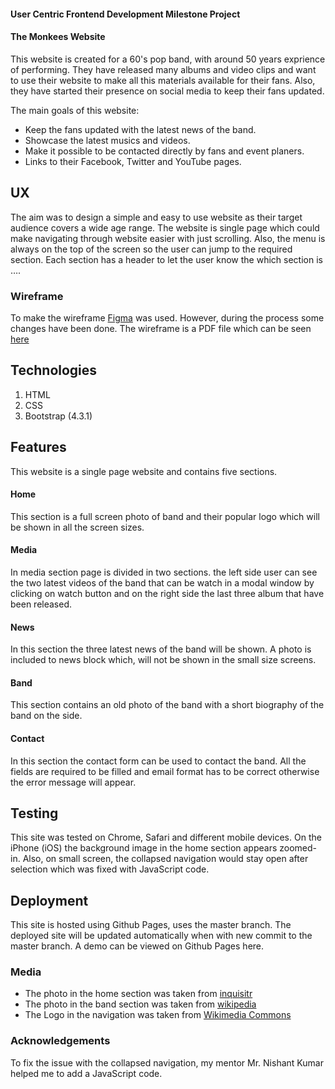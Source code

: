 #### User Centric Frontend Development Milestone Project
#### The Monkees Website

This website is created for a 60's pop band, with around 50 years exprience of performing. They have released many albums and video clips and want to use their website to make all this materials available for their fans.
Also, they have started their presence on social media to keep their fans updated.

The main goals of this website:
- Keep the fans updated with the latest news of the band.
- Showcase the latest musics and videos.
- Make it possible to be contacted directly by fans and event planers.
- Links to their Facebook, Twitter and YouTube pages.


## UX

The aim was to design a simple and easy to use website as their target audience covers a wide age range. The website is single page which could make navigating through website easier with just scrolling. Also, the menu is always on the top of the screen so the user can jump to the required section. Each section has a header to let the user know the which section is ….
### Wireframe
To make the wireframe [Figma](http://figma.com) was used. However, during the process some changes have been done. The wireframe is a PDF file which can be seen [here](/wireframe/Monkees-wirefram.pdf) 
## Technologies
1. HTML
2. CSS
3. Bootstrap (4.3.1)

## Features
This website is a single page website and contains five sections.

#### Home
This section is a full screen photo of band and their popular logo which will be shown in all the screen sizes.

#### Media
In media section page is divided in two sections. the left side user can see the two latest videos of the band that can be watch in a modal window by clicking on watch button and on the right side the last three album that have been released.

#### News
In this section the three latest news of the band will be shown. A photo is included to news block which, will not be shown in the small size screens.

#### Band
This section contains an old photo of the band with a short biography of the band on the side.


#### Contact
In this section the contact form can be used to contact the band. All the fields are required to be filled and email format has to be correct otherwise the error message will appear.


## Testing
This site was tested on Chrome, Safari and different mobile devices. On the iPhone (iOS) the background image in the home section appears zoomed-in. Also, on small screen, the collapsed navigation would stay open after selection which was fixed with JavaScript code.


## Deployment
This site is hosted using Github Pages, uses the master branch. The deployed site will be updated automatically when with new commit to the master branch. A demo can be viewed on Github Pages here.


### Media

- The photo in the home section was taken from [inquisitr](https://www.inquisitr.com/2771903/the-monkees-celebrate-50-year-anniversary-with-new-album-tour)
- The photo in the band section was taken from [wikipedia](https://en.wikipedia.org/wiki/The_Monkees#/media/File:The_Monkees_1966.JPG)
- The Logo in the navigation was taken from [Wikimedia Commons](https://commons.wikimedia.org/wiki/File:Monkees-logo.png)

### Acknowledgements
To fix the issue with the collapsed navigation, my mentor Mr. Nishant Kumar helped me to add a JavaScript code.